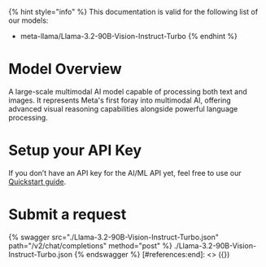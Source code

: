 [#references:start]: <> ({ "template": "openapi" })
{% hint style="info" %}
This documentation is valid for the following list of our models:
* meta-llama/Llama-3.2-90B-Vision-Instruct-Turbo
{% endhint %}

# Model Overview
A large-scale multimodal AI model capable of processing both text and images. It represents Meta&#x27;s first foray into multimodal AI, offering advanced visual reasoning capabilities alongside powerful language processing.

# Setup your API Key
If you don’t have an API key for the AI/ML API yet, feel free to use our [Quickstart guide](https://docs.aimlapi.com/quickstart/setting-up).

# Submit a request
{% swagger src="./Llama-3.2-90B-Vision-Instruct-Turbo.json" path="/v2/chat/completions" method="post" %}
./Llama-3.2-90B-Vision-Instruct-Turbo.json
{% endswagger %}
[#references:end]: <> ({})